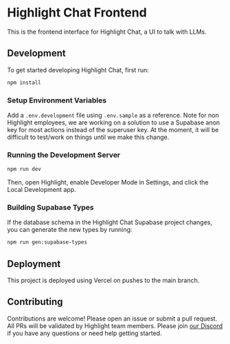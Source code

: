 # Highlight Chat Frontend

This is the frontend interface for Highlight Chat, a UI to talk with LLMs.

## Development

To get started developing Highlight Chat, first run:

```bash
npm install
```

### Setup Environment Variables

Add a `.env.development` file using `.env.sample` as a reference. Note for non Highlight employees, we are working on a solution to use a Supabase anon key for most actions instead of the superuser key. At the moment, it will be difficult to test/work on things until we make this change.

### Running the Development Server

```bash
npm run dev
```

Then, open Highlight, enable Developer Mode in Settings, and click the Local Development app.

### Building Supabase Types

If the database schema in the Highlight Chat Supabase project changes, you can generate the new types by running:

```bash
npm run gen:supabase-types
```

## Deployment

This project is deployed using Vercel on pushes to the main branch.

## Contributing

Contributions are welcome! Please open an issue or submit a pull request. All PRs will be validated by Highlight team members. Please join [our Discord](https://discord.gg/hlai) if you have any questions or need help getting started.
